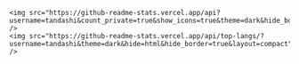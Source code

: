 
    <img src="https://github-readme-stats.vercel.app/api?username=tandashi&count_private=true&show_icons=true&theme=dark&hide_border=true" />
    <img src="https://github-readme-stats.vercel.app/api/top-langs/?username=tandashi&theme=dark&hide=html&hide_border=true&layout=compact" />

